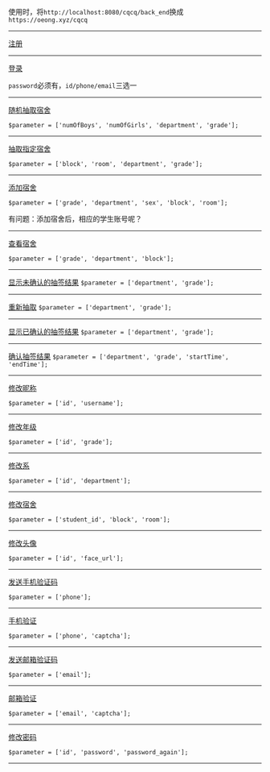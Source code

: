使用时，将`http://localhost:8080/cqcq/back_end`换成`https://oeong.xyz/cqcq`

---

[注册](http://localhost:8080/cqcq/back_end/public/index.php/index/user/sign)

---

[登录](http://localhost:8080/cqcq/back_end/public/index.php/index/user/login)

`password`必须有，`id/phone/email`三选一

---

[随机抽取宿舍](http://localhost:8080/cqcq/back_end/public/index.php/index/Draw/draw)

`$parameter = ['numOfBoys', 'numOfGirls', 'department', 'grade'];`

---

[抽取指定宿舍](http://localhost:8080/cqcq/back_end/public/index.php/index/Draw/customize)

`$parameter = ['block', 'room', 'department', 'grade'];`

---

[添加宿舍](http://localhost:8080/cqcq/back_end/public/index.php/index/dormitory/insert)

`$parameter = ['grade', 'department', 'sex', 'block', 'room'];`

有问题：添加宿舍后，相应的学生账号呢？

---

[查看宿舍](http://localhost:8080/cqcq/back_end/public/index.php/index/dormitory/examine)

`$parameter = ['grade', 'department', 'block'];`

---
[显示未确认的抽签结果](http://localhost:8080/cqcq/back_end/public/index.php/index/draw/displayUnconfirmedResults)
`$parameter = ['department', 'grade'];`

---
[重新抽取](http://localhost:8080/cqcq/back_end/public/index.php/index/draw/redraw)
`$parameter = ['department', 'grade'];`

---

[显示已确认的抽签结果](http://localhost:8080/cqcq/back_end/public/index.php/index/draw/displayConfirmedResults)
`$parameter = ['department', 'grade'];`

---

[确认抽签结果](http://localhost:8080/cqcq/back_end/public/index.php/index/draw/verifyResults)
`$parameter = ['department', 'grade', 'startTime', 'endTime'];
`

---

[修改昵称](http://localhost:8080/cqcq/back_end/public/index.php/index/change/changeUsername)

`$parameter = ['id', 'username'];`

---

[修改年级](http://localhost:8080/cqcq/back_end/public/index.php/index/change/changeGrade)

`$parameter = ['id', 'grade'];`

---

[修改系](http://localhost:8080/cqcq/back_end/public/index.php/index/change/changeDepartment)

`$parameter = ['id', 'department'];`

---

[修改宿舍](http://localhost:8080/cqcq/back_end/public/index.php/index/change/changeDormNumber)

`$parameter = ['student_id', 'block', 'room'];`

---

[修改头像](http://localhost:8080/cqcq/back_end/public/index.php/index/change/changeFace)

`$parameter = ['id', 'face_url'];`

---

[发送手机验证码](http://localhost:8080/cqcq/back_end/public/index.php/index/forget/sendSms)

`$parameter = ['phone'];`

---

[手机验证](http://localhost:8080/cqcq/back_end/public/index.php/index/forget/verifyPhone)

`$parameter = ['phone', 'captcha'];`

---

[发送邮箱验证码](http://localhost:8080/cqcq/back_end/public/index.php/index/forget/sendMailCaptcha)

`$parameter = ['email'];`

---

[邮箱验证](http://localhost:8080/cqcq/back_end/public/index.php/index/forget/verifyEmail)

`$parameter = ['email', 'captcha'];`

---

[修改密码](http://localhost:8080/cqcq/back_end/public/index.php/index/forget/changePassword)

`$parameter = ['id', 'password', 'password_again'];`

---